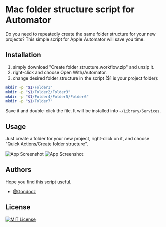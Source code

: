 
# Mac folder structure script for Automator

Do you need to repeatedly create the same folder structure for your new projects? This simple script for Apple Automator will save you time.


## Installation

1. simply download "Create folder structure.workflow.zip" and unzip it.  
2. right-click and choose Open With/Automator.  
3. change desired folder structure in the script ($1 is your project folder):  

 
```bash
mkdir -p "$1/Folder1"
mkdir -p "$1/Folder2/Folder3"
mkdir -p "$1/Folder4/Folder5/Folder6"
mkdir -p "$1/Folder7"
```
Save it and double-click the file. It will be installed into `~/Library/Services`.
## Usage

Just create a folder for your new project, right-click on it, and choose "Quick Actions/Create folder structure".  

![App Screenshot](../assets/screenshots/quickaction.png?raw=true)
![App Screenshot](../assets/screenshots/folderstructure1.png?raw=true)
## Authors
Hope you find this script useful.
- [@Gondocz](https://www.github.com/gondocz)


## License

[![MIT License](https://img.shields.io/badge/License-MIT-green.svg)](https://choosealicense.com/licenses/mit/)

